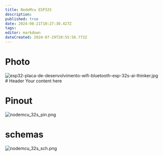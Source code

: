 ```yaml
---
title: NodeMcu ESP32S
description: 
published: true
date: 2024-08-21T10:27:30.427Z
tags: 
editor: markdown
dateCreated: 2024-07-29T20:55:56.773Z
---
```


# Photo
![esp32-placa-de-desenvolvimento-wifi-bluetooth-esp-32s-ai-thinker.jpg](/esp32-placa-de-desenvolvimento-wifi-bluetooth-esp-32s-ai-thinker.jpg)# Header
Your content here

# Pinout
![nodemcu_32s_pin.png](/nodemcu_32s_pin.png)

# schemas
![nodemcu_32s_sch.png](/nodemcu_32s_sch.png)